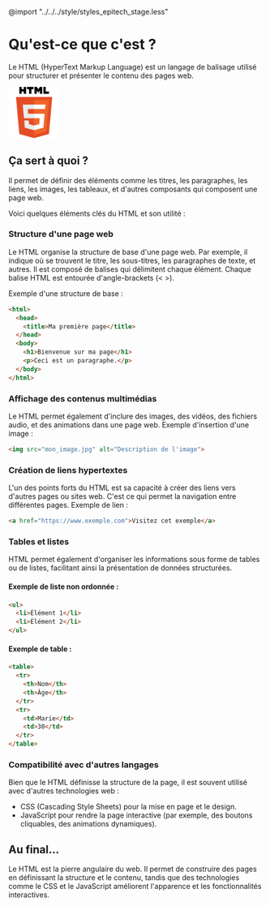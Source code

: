 @import "../../../style/styles_epitech_stage.less"

# Qu'est-ce que c'est ?

Le HTML (HyperText Markup Language) est un langage de balisage utilisé pour structurer et présenter le contenu des pages web.

<p><img src="../../../assets/images/Doc/HTML/Logo.png" alt="Description de l'image" style="margin: auto; width: 20%"></p>

## Ça sert à quoi ?

Il permet de définir des éléments comme les titres, les paragraphes, les liens, les images, les tableaux, et d'autres composants qui composent une page web.

Voici quelques éléments clés du HTML et son utilité :

### Structure d'une page web
Le HTML organise la structure de base d'une page web. Par exemple, il indique où se trouvent le titre, les sous-titres, les paragraphes de texte, et autres. Il est composé de balises qui délimitent chaque élément. Chaque balise HTML est entourée d'angle-brackets (< >).

Exemple d'une structure de base :

```html
<html>
  <head>
    <title>Ma première page</title>
  </head>
  <body>
    <h1>Bienvenue sur ma page</h1>
    <p>Ceci est un paragraphe.</p>
  </body>
</html>
```

### Affichage des contenus multimédias

Le HTML permet également d'inclure des images, des vidéos, des fichiers audio, et des animations dans une page web. Exemple d'insertion d'une image :

```html
<img src="mon_image.jpg" alt="Description de l'image">
```

### Création de liens hypertextes

L'un des points forts du HTML est sa capacité à créer des liens vers d'autres pages ou sites web. C'est ce qui permet la navigation entre différentes pages. Exemple de lien :

```html
<a href="https://www.exemple.com">Visitez cet exemple</a>
```

### Tables et listes

HTML permet également d'organiser les informations sous forme de tables ou de listes, facilitant ainsi la présentation de données structurées.

#### Exemple de liste non ordonnée :

```html
<ul>
  <li>Élément 1</li>
  <li>Élément 2</li>
</ul>
```

#### Exemple de table :

```html
<table>
  <tr>
    <th>Nom</th>
    <th>Âge</th>
  </tr>
  <tr>
    <td>Marie</td>
    <td>30</td>
  </tr>
</table>
```

### Compatibilité avec d'autres langages

Bien que le HTML définisse la structure de la page, il est souvent utilisé avec d'autres technologies web :

- CSS (Cascading Style Sheets) pour la mise en page et le design.
- JavaScript pour rendre la page interactive (par exemple, des boutons cliquables, des animations dynamiques).

## Au final...

Le HTML est la pierre angulaire du web. Il permet de construire des pages en définissant la structure et le contenu, tandis que des technologies comme le CSS et le JavaScript améliorent l'apparence et les fonctionnalités interactives.
